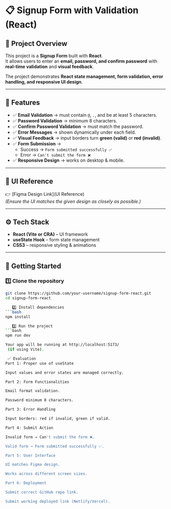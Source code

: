 # 📋 Signup Form with Validation (React)

## 📌 Project Overview
This project is a **Signup Form** built with **React**.  
It allows users to enter an **email, password, and confirm password** with **real-time validation** and **visual feedback**.  

The project demonstrates **React state management, form validation, error handling, and responsive UI design**.  

---

## 🎯 Features
- ✅ **Email Validation** → must contain `@`, `.`, and be at least 5 characters.  
- ✅ **Password Validation** → minimum 8 characters.  
- ✅ **Confirm Password Validation** → must match the password.  
- ✅ **Error Messages** → shown dynamically under each field.  
- ✅ **Visual Feedback** → input borders turn **green (valid)** or **red (invalid)**.  
- ✅ **Form Submission** →  
  - Success → `Form submitted successfully ✅`  
  - Error → `Can't submit the form ❌`  
- ✅ **Responsive Design** → works on desktop & mobile.  

---

## 🎨 UI Reference
👉 [Figma Design Link](UI Reference)  
*(Ensure the UI matches the given design as closely as possible.)*  

---

## ⚙️ Tech Stack
- **React (Vite or CRA)** – UI framework  
- **useState Hook** – form state management  
- **CSS3** – responsive styling & animations  

---

## 🚀 Getting Started

### 1️⃣ Clone the repository
```bash
git clone https://github.com/your-username/signup-form-react.git
cd signup-form-react

   2️⃣ Install dependencies
```bash
npm install

   3️⃣ Run the project
```bash
npm run dev

Your app will be running at http://localhost:5173/
 (if using Vite).

 ✅ Evaluation 
Part 1: Proper use of useState

Input values and error states are managed correctly.

Part 2: Form Functionalities

Email format validation.

Password minimum 8 characters.

Part 3: Error Handling

Input borders: red if invalid, green if valid.

Part 4: Submit Action

Invalid form → Can't submit the form ❌.

Valid form → Form submitted successfully ✅.

Part 5: User Interface

UI matches Figma design.

Works across different screen sizes.

Part 6: Deployment

Submit correct GitHub repo link.

Submit working deployed link (Netlify/Vercel).